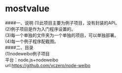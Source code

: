 mostvalue
=========

####一、说明
(1)此项目主要为例子项目，没有封装的API。      
(2)例子项目是作为入门程序设置的。        
(3)每一个单独的文件夹为一个单独的项目，可以单独部署。    
(4)每一个例子程序配截图。      
####二、目录    
(1)nodeweibo例子项目    
平台：node.js+nodeweibo    
url:https://github.com/vczero/node-weibo    

